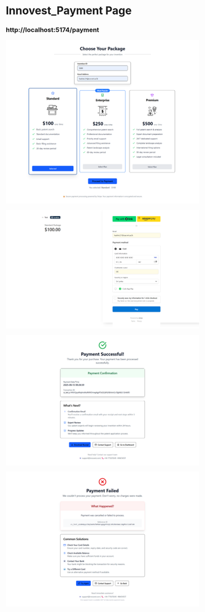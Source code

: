 # Innovest_Payment Page

### http://localhost:5174/payment

![Screenshot 2025-04-29 210859.png](src/assets/payment/screenshots/Screenshot%202025-04-29%20210859.png)

![screencapture-checkout-stripe-c-pay-cs-test-a19eYhJvB058geoSkyVRRmMhQtLI5bLRNMMiWB5BgrUNzOxkaee42Ujpcn-2025-06-13-00_22_47.png](src/assets/payment/screenshots/screencapture-checkout-stripe-c-pay-cs-test-a19eYhJvB058geoSkyVRRmMhQtLI5bLRNMMiWB5BgrUNzOxkaee42Ujpcn-2025-06-13-00_22_47.png)


![screencapture-localhost-5174-payment-success-2025-06-13-00_32_26.png](src/assets/payment/screenshots/screencapture-localhost-5174-payment-success-2025-06-13-00_32_26.png)

![screencapture-localhost-5174-payment-failure-2025-06-13-00_30_58.png](src/assets/payment/screenshots/screencapture-localhost-5174-payment-failure-2025-06-13-00_30_58.png)
